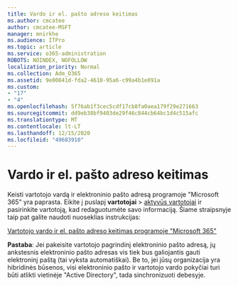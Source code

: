 ```yaml
---
title: Vardo ir el. pašto adreso keitimas
ms.author: cmcatee
author: cmcatee-MSFT
manager: mnirkhe
ms.audience: ITPro
ms.topic: article
ms.service: o365-administration
ROBOTS: NOINDEX, NOFOLLOW
localization_priority: Normal
ms.collection: Adm_O365
ms.assetid: 9e00841d-fda2-4610-95a6-c99a4b1e891a
ms.custom:
- "17"
- "4"
ms.openlocfilehash: 5f76ab1f3cec5cdf17cb8fa0aea179f29e271663
ms.sourcegitcommit: dd9eb38bf9403de29f46c844cb64bc1d4c515afc
ms.translationtype: MT
ms.contentlocale: lt-LT
ms.lasthandoff: 12/15/2020
ms.locfileid: "49683910"
---
```

# <a name="change-a-name-and-email-address"></a>Vardo ir el. pašto adreso keitimas

Keisti vartotojo vardą ir elektroninio pašto adresą programoje "Microsoft 365" yra paprasta. Eikite į puslapį **vartotojai** \> [aktyvūs vartotojai](https://go.microsoft.com/fwlink/p/?linkid=834822) ir pasirinkite vartotoją, kad redaguotumėte savo informaciją. Šiame straipsnyje taip pat galite naudoti nuoseklias instrukcijas:
  
[Vartotojo vardo ir el. pašto adreso keitimas programoje "Microsoft 365"](https://docs.microsoft.com/microsoft-365/admin/add-users/change-a-user-name-and-email-address)
  
 **Pastaba**: Jei pakeisite vartotojo pagrindinį elektroninio pašto adresą, jų ankstesnis elektroninio pašto adresas vis tiek bus galiojantis gauti elektroninį paštą (tai vyksta automatiškai). Be to, jei jūsų organizacija yra hibridinės būsenos, visi elektroninio pašto ir vartotojo vardo pokyčiai turi būti atlikti vietinėje "Active Directory", tada sinchronizuoti debesyje.